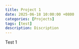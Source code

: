 ```yaml
---
title: Project 1
date: 2025-06-18 10:00:00 +0800
categories: [Projects]
tags: [test]
description: Discription
---
```


Test 1